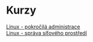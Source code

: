 # Kurzy

[Linux - pokročilá administrace](https://docs.google.com/presentation/d/1i5pyaBdSYGpFD03FBKIdAnPcOgDiT1SCZ6GU9wbse8U)  
[Linux - správa síťového prostředí](https://docs.google.com/presentation/d/1p8iXCN0iB5lpuFJ45OEB6fkYK54txk9Hgmw-X-8Ox08/edit#slide=id.geaec9bb336_0_51)  

